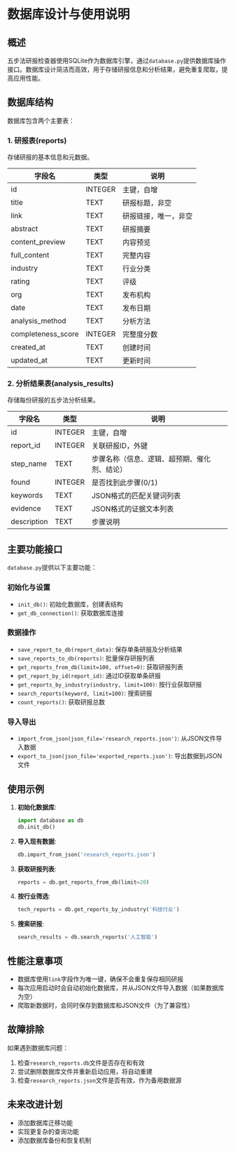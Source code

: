 # 数据库设计与使用说明

## 概述

五步法研报检查器使用SQLite作为数据库引擎，通过`database.py`提供数据库操作接口。数据库设计简洁而高效，用于存储研报信息和分析结果，避免重复爬取，提高应用性能。

## 数据库结构

数据库包含两个主要表：

### 1. 研报表(reports)

存储研报的基本信息和元数据。

| 字段名 | 类型 | 说明 |
|-------|------|-----|
| id | INTEGER | 主键，自增 |
| title | TEXT | 研报标题，非空 |
| link | TEXT | 研报链接，唯一，非空 |
| abstract | TEXT | 研报摘要 |
| content_preview | TEXT | 内容预览 |
| full_content | TEXT | 完整内容 |
| industry | TEXT | 行业分类 |
| rating | TEXT | 评级 |
| org | TEXT | 发布机构 |
| date | TEXT | 发布日期 |
| analysis_method | TEXT | 分析方法 |
| completeness_score | INTEGER | 完整度分数 |
| created_at | TEXT | 创建时间 |
| updated_at | TEXT | 更新时间 |

### 2. 分析结果表(analysis_results)

存储每份研报的五步法分析结果。

| 字段名 | 类型 | 说明 |
|-------|------|-----|
| id | INTEGER | 主键，自增 |
| report_id | INTEGER | 关联研报ID，外键 |
| step_name | TEXT | 步骤名称（信息、逻辑、超预期、催化剂、结论） |
| found | INTEGER | 是否找到此步骤(0/1) |
| keywords | TEXT | JSON格式的匹配关键词列表 |
| evidence | TEXT | JSON格式的证据文本列表 |
| description | TEXT | 步骤说明 |

## 主要功能接口

`database.py`提供以下主要功能：

### 初始化与设置

- `init_db()`: 初始化数据库，创建表结构
- `get_db_connection()`: 获取数据库连接

### 数据操作

- `save_report_to_db(report_data)`: 保存单条研报及分析结果
- `save_reports_to_db(reports)`: 批量保存研报列表
- `get_reports_from_db(limit=100, offset=0)`: 获取研报列表
- `get_report_by_id(report_id)`: 通过ID获取单条研报
- `get_reports_by_industry(industry, limit=100)`: 按行业获取研报
- `search_reports(keyword, limit=100)`: 搜索研报
- `count_reports()`: 获取研报总数

### 导入导出

- `import_from_json(json_file='research_reports.json')`: 从JSON文件导入数据
- `export_to_json(json_file='exported_reports.json')`: 导出数据到JSON文件

## 使用示例

1. **初始化数据库**:
   ```python
   import database as db
   db.init_db()
   ```

2. **导入现有数据**:
   ```python
   db.import_from_json('research_reports.json')
   ```

3. **获取研报列表**:
   ```python
   reports = db.get_reports_from_db(limit=20)
   ```

4. **按行业筛选**:
   ```python
   tech_reports = db.get_reports_by_industry('科技行业')
   ```

5. **搜索研报**:
   ```python
   search_results = db.search_reports('人工智能')
   ```

## 性能注意事项

- 数据库使用`link`字段作为唯一键，确保不会重复保存相同研报
- 每次应用启动时会自动初始化数据库，并从JSON文件导入数据（如果数据库为空）
- 爬取新数据时，会同时保存到数据库和JSON文件（为了兼容性）

## 故障排除

如果遇到数据库问题：

1. 检查`research_reports.db`文件是否存在和有效
2. 尝试删除数据库文件并重新启动应用，将自动重建
3. 检查`research_reports.json`文件是否有效，作为备用数据源

## 未来改进计划

- 添加数据库迁移功能
- 实现更复杂的查询功能
- 添加数据库备份和恢复机制 